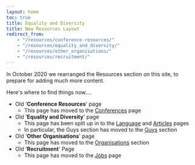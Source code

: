 ```yaml
---
layout: home
toc: true
title: Equality and Diversity
title: New Resources Layout
redirect_from:
    - "/resources/conference-resources/"
    - "/resources/equality_and_diversity/"
    - "/resources/other_organisations/"
    - "/resources/recruitment/"
---
```


In October 2020 we rearranged the Resources section on this site, to prepare for adding much more content.

Here's where to find things now....

* Old '**Conference Resources**' page
    * This page has moved to the [Conferences](/resources/domains/conferences/) page
* Old '**Equality and Diversity**' page
    * This page has been split up in to the [Language](/resources/language/) and [Articles](/resources/articles/) pages
    * In particular, the Guys section has moved to the [Guys](/resources/language/#guys) section
* Old '**Other Organisations**' page
    * This page has moved to the [Organisations](/resources/references/#organisations) section 
* Old '**Recruitment**' Page
    * This page has moved to the [Jobs](/resources/domains/jobs/) page
